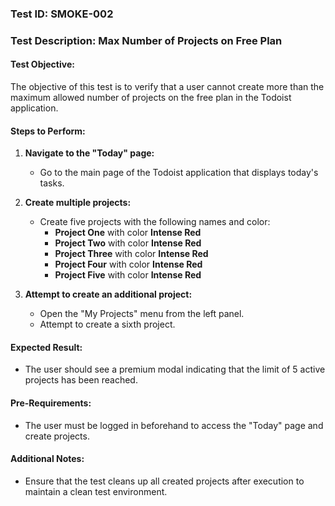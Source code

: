 ### Test ID: SMOKE-002

### Test Description: Max Number of Projects on Free Plan

#### Test Objective:

The objective of this test is to verify that a user cannot create more than the maximum allowed number of projects on the free plan in the Todoist application.

#### Steps to Perform:

1. **Navigate to the "Today" page:**

   - Go to the main page of the Todoist application that displays today's tasks.

2. **Create multiple projects:**

   - Create five projects with the following names and color:
     - **Project One** with color **Intense Red**
     - **Project Two** with color **Intense Red**
     - **Project Three** with color **Intense Red**
     - **Project Four** with color **Intense Red**
     - **Project Five** with color **Intense Red**

3. **Attempt to create an additional project:**

   - Open the "My Projects" menu from the left panel.
   - Attempt to create a sixth project.

#### Expected Result:

- The user should see a premium modal indicating that the limit of 5 active projects has been reached.

#### Pre-Requirements:

- The user must be logged in beforehand to access the "Today" page and create projects.

#### Additional Notes:

- Ensure that the test cleans up all created projects after execution to maintain a clean test environment.
